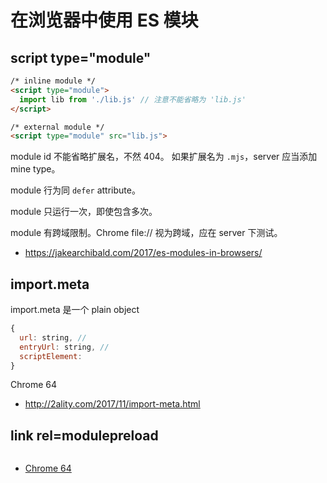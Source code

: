 # 在浏览器中使用 ES 模块

## script type="module"

```html
/* inline module */
<script type="module">
  import lib from './lib.js' // 注意不能省略为 'lib.js'
</script>

/* external module */
<script type="module" src="lib.js">
```

module id 不能省略扩展名，不然 404。
如果扩展名为 `.mjs`，server 应当添加 mine type。

module 行为同 `defer` attribute。

module 只运行一次，即使包含多次。

module 有跨域限制。Chrome file:// 视为跨域，应在 server 下测试。

- <https://jakearchibald.com/2017/es-modules-in-browsers/>

## import.meta

import.meta 是一个 plain object

```js
{
  url: string, //
  entryUrl: string, //
  scriptElement:
}
```

Chrome 64

- <http://2ality.com/2017/11/import-meta.html>

## link rel=modulepreload

```

```

- [Chrome 64](https://www.chromestatus.com/feature/5762805915451392)
